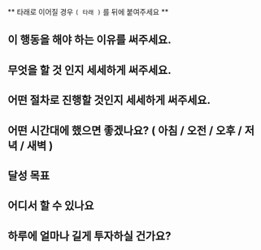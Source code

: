 ** 타래로 이어질 경우 `( 타래 )` 를 뒤에 붙여주세요 **
## 이 행동을 해야 하는 이유를 써주세요.


## 무엇을 할 것 인지 세세하게 써주세요.


## 어떤 절차로 진행할 것인지 세세하게 써주세요.


## 어떤 시간대에 했으면 좋겠나요? ( 아침 / 오전 / 오후 / 저녁 / 새벽 )


## 달성 목표


## 어디서 할 수 있나요


## 하루에 얼마나 길게 투자하실 건가요?
